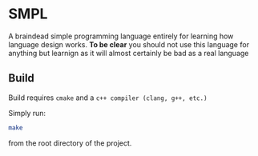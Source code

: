 # SMPL

A braindead simple programming language entirely for learning how language design works. **To be clear** you should not use this language for anything but learnign as it will almost certainly be bad as a real language

## Build

Build requires `cmake` and a `c++ compiler (clang, g++, etc.)`

Simply run:
```bash
make
```
from the root directory of the project.